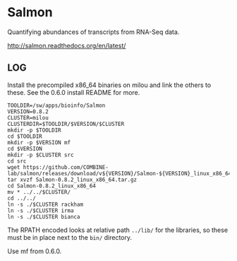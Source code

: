Salmon
======

Quantifying abundances of transcripts from RNA-Seq data.

<http://salmon.readthedocs.org/en/latest/>

LOG
---

Install the precompiled x86_64 binaries on milou and link the others to these.
See the 0.6.0 install README for more.

    TOOLDIR=/sw/apps/bioinfo/Salmon
    VERSION=0.8.2
    CLUSTER=milou
    CLUSTERDIR=$TOOLDIR/$VERSION/$CLUSTER
    mkdir -p $TOOLDIR
    cd $TOOLDIR
    mkdir -p $VERSION mf
    cd $VERSION
    mkdir -p $CLUSTER src
    cd src
    wget https://github.com/COMBINE-lab/salmon/releases/download/v${VERSION}/Salmon-${VERSION}_linux_x86_64.tar.gz
    tar xvzf Salmon-0.8.2_linux_x86_64.tar.gz 
    cd Salmon-0.8.2_linux_x86_64
    mv * ../../$CLUSTER/
    cd ../../
    ln -s ./$CLUSTER rackham
    ln -s ./$CLUSTER irma
    ln -s ./$CLUSTER bianca

The RPATH encoded looks at relative path `../lib/` for the libraries, so these must be in place next to the `bin/` directory.

Use mf from 0.6.0.
